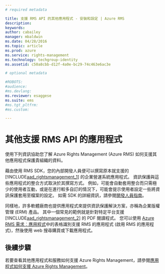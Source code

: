```yaml
---
# required metadata

title: 支援 RMS API 的其他應用程式 - 安裝和設定 | Azure RMS
description:
keywords:
author: cabailey
manager: mbaldwin
ms.date: 04/28/2016
ms.topic: article
ms.prod: azure
ms.service: rights-management
ms.technology: techgroup-identity
ms.assetid: c50a8cbb-d12f-4a0e-bc29-74c463e6ac3e

# optional metadata

#ROBOTS:
#audience:
#ms.devlang:
ms.reviewer: esaggese
ms.suite: ems
#ms.tgt_pltfrm:
#ms.custom:

---
```


# 其他支援 RMS API 的應用程式
使用下列資訊協助您了解 Azure Rights Management (Azure RMS) 如何支援其他應用程式保護貴組織的資料。

藉由使用 RMS SDK，您的內部開發人員便可以撰寫原本就支援的 [!INCLUDE[aad_rightsmanagement_1](../includes/aad_rightsmanagement_1_md.md)] 的企業營運系統應用程式。 資訊保護與這些應用程式的整合方式取決於其撰寫方式。 例如，可能會自動套用整合而只需極少的使用者互動，或是在進行較多自訂的情況下，可能會提示使用者設定一些將資訊保護套用至檔案的設定。 如需 SDK 的詳細資訊，請參閱[開發人員指南](../develop/developers-guide.md)。

同樣地，許多軟體廠商也提供應用程式來提供資訊保護解決方案，亦稱為企業版權管理 (ERM) 產品。 其中一個常見的範例就是針對特定平台支援 [!INCLUDE[aad_rightsmanagement_2](../includes/aad_rightsmanagement_2_md.md)] 的 PDF 閱讀程式。 您可以使用 [Azure RMS 需求︰應用程式](../get-started/requirements-applications.md)中的表格識別支援 RMS 的應用程式 (啟用 RMS 的應用程式)，然後使用 web 搜尋購買或下載應用程式。

## 後續步驟

若要查看其他應用程式和服務如何支援 Azure Rights Management，請參閱[應用程式如何支援 Azure Rights Management](applications-support.md)。

<!--HONumber=Apr16_HO4-->


